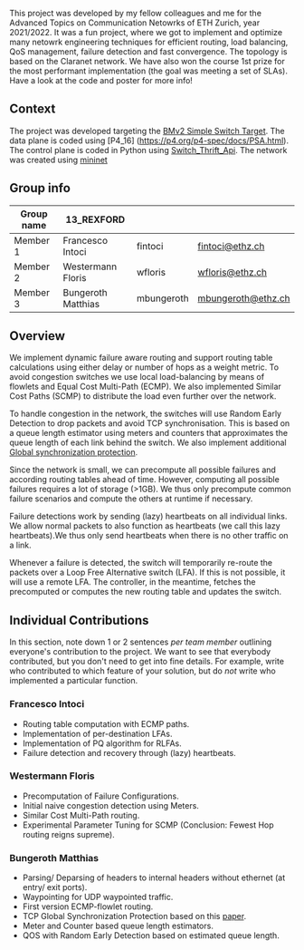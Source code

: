 This project was developed by my fellow colleagues and me for the Advanced Topics on Communication Netowrks of ETH Zurich, year 2021/2022. It was a fun project, where we got to implement and optimize many netowrk engineering techniques for efficient routing, load balancing, QoS management, failure detection and fast convergence. The topology is based on the Claranet network.
We have also won the course 1st prize for the most performant implementation (the goal was meeting a set of SLAs).
Have a look at the code and poster for more info! 

## Context
The project was developed targeting the [BMv2 Simple Switch Target](https://github.com/nsg-ethz/p4-learning/wiki/BMv2-Simple-Switch). The data plane is coded using [P4_16] (https://p4.org/p4-spec/docs/PSA.html).
The control plane is coded in Python using [Switch_Thrift_Api](https://nsg-ethz.github.io/p4-utils/p4utils.utils.sswitch_thrift_API.html#p4utils.utils.sswitch_thrift_API.SimpleSwitchThriftAPI).
The network was created using [mininet](http://mininet.org/)


## Group info

| Group name | 13_REXFORD |  |  |
| --- | --- | --- | --- |
| Member 1 | Francesco Intoci  | fintoci | fintoci@ethz.ch |
| Member 2 | Westermann Floris | wfloris | wfloris@ethz.ch |
| Member 3 | Bungeroth Matthias | mbungeroth | mbungeroth@ethz.ch |

## Overview

We implement dynamic failure aware routing and support routing table
calculations using either delay or number of hops as a weight metric.
To avoid congestion switches we use local load-balancing by means of flowlets
and Equal Cost Multi-Path (ECMP).
We also implemented Similar Cost Paths (SCMP) to distribute the load even
further over the network.

To handle congestion in the network, the switches will use Random Early
Detection to drop packets and avoid TCP synchronisation.
This is based on a queue length estimator using meters and counters that
approximates the queue length of each link behind the switch.
We also implement additional
[Global synchronization protection](https://www.researchgate.net/publication/301857331_Global_Synchronization_Protection_for_Bandwidth_Sharing_TCP_Flows_in_High-Speed_Links).


Since the network is small, we can precompute all possible failures and
according routing tables ahead of time.
However, computing all possible failures requires a lot of storage (>1GB).
We thus only precompute common failure scenarios and compute the others at
runtime if necessary.

Failure detections work by sending (lazy) heartbeats on all individual links.
We allow normal packets to also function as heartbeats (we call this lazy
heartbeats).We thus only send heartbeats when there is no other traffic on a
link.

Whenever a failure is detected, the switch will temporarily re-route the packets
over a Loop Free Alternative switch (LFA).
If this is not possible, it will use a remote LFA.
The controller, in the meantime, fetches the precomputed or computes the new
routing table and updates the switch.


## Individual Contributions

In this section, note down 1 or 2 sentences *per team member* outlining everyone's contribution to the project. We want to see that everybody contributed, but you don't need to get into fine details. For example, write who contributed to which feature of your solution, but do *not* write who implemented a particular function. 

### Francesco Intoci
- Routing table computation with ECMP paths.
- Implementation of per-destination LFAs.
- Implementation of PQ algorithm for RLFAs.
- Failure detection and recovery through (lazy) heartbeats.

### Westermann Floris
- Precomputation of Failure Configurations.
- Initial naive congestion detection using Meters.
- Similar Cost Multi-Path routing.
- Experimental Parameter Tuning for SCMP (Conclusion: Fewest Hop routing reigns supreme).

### Bungeroth Matthias

- Parsing/ Deparsing of headers to internal headers without ethernet (at entry/ exit ports).
- Waypointing for UDP waypointed traffic.
- First version ECMP-flowlet routing.
- TCP Global Synchronization Protection based on this [paper](https://www.researchgate.net/publication/301857331_Global_Synchronization_Protection_for_Bandwidth_Sharing_TCP_Flows_in_High-Speed_Links).
- Meter and Counter based queue length estimators.
- QOS with Random Early Detection based on estimated queue length.

